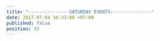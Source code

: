 ```yaml
---
title: "---------------SATURDAY EVENTS---------------"
date: 2017-07-04 16:33:00 +07:00
published: false
position: 33
---
```


